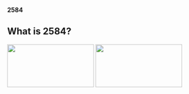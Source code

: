 **2584**
## What is 2584?

 <img src = "https://user-images.githubusercontent.com/89208624/256322736-cf51ed7b-655f-482f-959a-8b8792a13122.png" width = "200" height = "100">
 <img src = "https://user-images.githubusercontent.com/89208624/256322744-078a6de5-5b1f-43c2-a1c3-45b0f3dc28f0.png" width = "200" height = "100">

